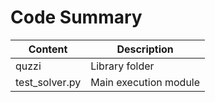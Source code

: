 # Code Summary

| Content | Description |
|---------|-------------|
| quzzi | Library folder |
| test_solver.py | Main execution module |




